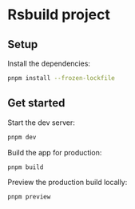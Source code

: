 # Rsbuild project

## Setup

Install the dependencies:

```bash
pnpm install --frozen-lockfile
```

## Get started

Start the dev server:

```bash
pnpm dev
```

Build the app for production:

```bash
pnpm build
```

Preview the production build locally:

```bash
pnpm preview
```

